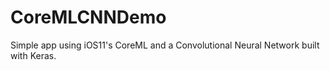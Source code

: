# CoreMLCNNDemo
Simple app using iOS11's CoreML and a Convolutional Neural Network built with Keras.
